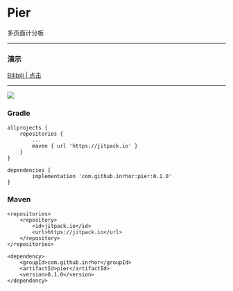 # Pier
多页面计分板
***
### 演示
[Bilibili | 点击](https://www.bilibili.com/video/BV1uG411s7FG?share_source=copy_web)

***
[![](https://jitpack.io/v/inrhor/pier.svg)](https://jitpack.io/#inrhor/pier)
### Gradle
```
allprojects {
    repositories {
        ...
        maven { url 'https://jitpack.io' }
    }
}

dependencies {
        implementation 'com.github.inrhor:pier:0.1.0'
}
```
### Maven
```
<repositories>
    <repository>
        <id>jitpack.io</id>
        <url>https://jitpack.io</url>
    </repository>
</repositories>

<dependency>
    <groupId>com.github.inrhor</groupId>
    <artifactId>pier</artifactId>
    <version>0.1.0</version>
</dependency>
```